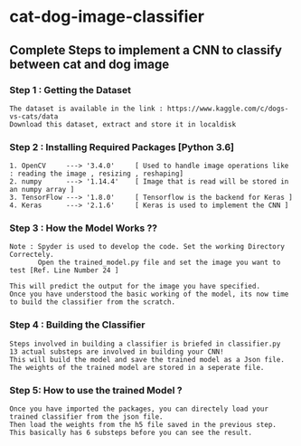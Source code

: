 # cat-dog-image-classifier

## Complete Steps to implement a CNN to classify between cat and dog image

### Step 1 : Getting the Dataset 
    
    The dataset is available in the link : https://www.kaggle.com/c/dogs-vs-cats/data
    Download this dataset, extract and store it in localdisk
    
### Step 2 : Installing Required Packages [Python 3.6]

    1. OpenCV     ---> '3.4.0'     [ Used to handle image operations like : reading the image , resizing , reshaping]
    2. numpy      ---> '1.14.4'    [ Image that is read will be stored in an numpy array ]
    3. TensorFlow ---> '1.8.0'     [ Tensorflow is the backend for Keras ]
    4. Keras      ---> '2.1.6'     [ Keras is used to implement the CNN ]

### Step 3 : How the Model Works ??

    Note : Spyder is used to develop the code. Set the working Directory Correctely.
           Open the trained_model.py file and set the image you want to test [Ref. Line Number 24 ]
           
    This will predict the output for the image you have specified. 
    Once you have understood the basic working of the model, its now time to build the classifier from the scratch.
    
### Step 4 : Building the Classifier

    Steps involved in building a classifier is briefed in classifier.py
    13 actual substeps are involved in building your CNN! 
    This will build the model and save the trained model as a Json file. 
    The weights of the trained model are stored in a seperate file.
    
 ### Step 5: How to use the trained Model ?
 
    Once you have imported the packages, you can directely load your trained classifier from the json file.
    Then load the weights from the h5 file saved in the previous step.
    This basically has 6 substeps before you can see the result.
    
    
